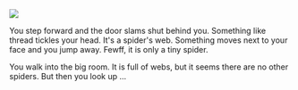 <img src="images/littleSpider.png" class="right_10">

You step forward and the door slams shut behind you.  Something like thread tickles your head. It's a spider's web. Something moves next to your face and you jump away. Fewff, it is only a tiny spider.

You walk into the big room. It is full of webs, but it seems there are no other spiders. But then you look up ...